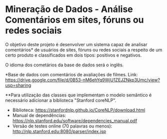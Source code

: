 # Mineração de Dados - Análise Comentários em sites, fóruns ou redes sociais


O objetivo deste projeto é desenvolver um sistema capaz de analisar comentários* de usuários de sites, fóruns ou redes sociais a respeito de um certo produto e classificados em dois tipos: positivos e negativos. 

O idioma dos cometários da base de dados será o inglês.


*Base de dados com comentários de avaliações de filmes.
Link: https://drive.google.com/file/d/0B53-nM6ehYq9WjU1ZEJZNkp3Umc/view?usp=sharing

**Para utilização das classes que implementam o modelo semântico é necessário adicionar a biblioteca "Stanford coreNLP".
- Biblioteca: https://stanfordnlp.github.io/CoreNLP/download.html
- Manual de dependências:
https://nlp.stanford.edu/software/dependencies_manual.pdf
- Versão de testes online (70 palavras ou menos):
http://nlp.stanford.edu:8080/parser/index.jsp

